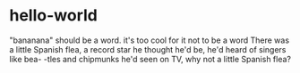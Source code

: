 # hello-world
"bananana" should be a word. it's too cool for it not to be a word
There was a little Spanish flea,
a record star he thought he'd be,
he'd heard of singers like bea-
-tles and chipmunks he'd seen on TV,
why not a little Spanish flea?
